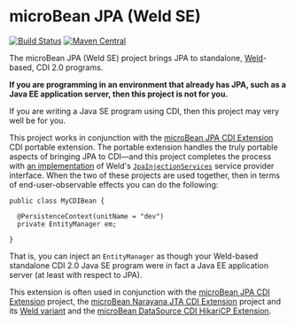 # microBean JPA (Weld SE)

[![Build Status](https://travis-ci.org/microbean/microbean-jpa-weld-se.svg?branch=master)](https://travis-ci.org/microbean/microbean-jpa-weld-se)
[![Maven Central](https://maven-badges.herokuapp.com/maven-central/org.microbean/microbean-jpa-weld-se/badge.svg)](https://maven-badges.herokuapp.com/maven-central/org.microbean/microbean-jpa-weld-se)

The microBean JPA (Weld SE) project brings JPA to standalone,
[Weld](http://weld.cdi-spec.org/)-based, CDI 2.0 programs.

**If you are programming in an environment that already has JPA, such
as a Java EE application server, then this project is not for you.**

If you are writing a Java SE program using CDI, then this project may
very well be for you.

This project works in conjunction with the [microBean JPA CDI
Extension](https://github.com/microbean/microbean-jpa-cdi/) CDI
portable extension.  The portable extension handles the truly portable
aspects of bringing JPA to CDI&mdash;and this project completes the
process with [an
implementation](https://microbean.github.io/microbean-jpa-weld-se/apidocs/org/microbean/jpa/weld/JpaInjectionServices.html)
of Weld's
[`JpaInjectionServices`](https://docs.jboss.org/weld/javadoc/2.4/weld-spi/org/jboss/weld/injection/spi/JpaInjectionServices.html)
service provider interface.  When the two of these projects are used
together, then in terms of end-user-observable effects you can do the
following:

```
public class MyCDIBean {

  @PersistenceContext(unitName = "dev")
  private EntityManager em;

}
```

That is, you can inject an `EntityManager` as though your Weld-based
standalone CDI 2.0 Java SE program were in fact a Java EE application
server (at least with respect to JPA).

This extension is often used in conjunction with the [microBean JPA
CDI Extension](https://github.com/microbean/microbean-jpa-cdi/)
project, the [microBean Narayana JTA CDI
Extension](https://github.com/microbean/microbean-narayana-jta-cdi)
project and its [Weld
variant](https://github.com/microbean/microbean-narayana-jta-weld-se)
and the [microBean DataSource CDI HikariCP
Extension](https://microbean.github.io/microbean-datasource-cdi-hikaricp/).

